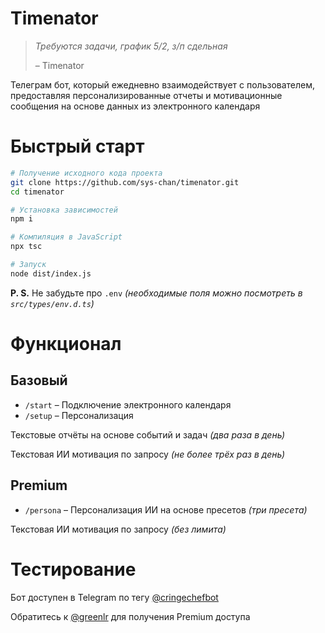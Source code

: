 # Timenator

> _Требуются задачи, график 5/2, з/п сдельная_ 
>
> – Timenator

Телеграм бот, который ежедневно взаимодействует с пользователем, предоставляя персонализированные отчеты и мотивационные сообщения на основе данных из электронного календаря

# Быстрый старт
```sh
# Получение исходного кода проекта
git clone https://github.com/sys-chan/timenator.git
cd timenator

# Установка зависимостей
npm i

# Компиляция в JavaScript
npx tsc

# Запуск
node dist/index.js
```
**P. S.** Не забудьте про `.env` _(необходимые поля можно посмотреть в `src/types/env.d.ts`)_

# Функционал
## Базовый
- `/start` – Подключение электронного календаря
- `/setup` – Персонализация

Текстовые отчёты на основе событий и задач _(два раза в день)_

Текстовая ИИ мотивация по запросу _(не более трёх раз в день)_
## Premium
- `/persona` – Персонализация ИИ на основе пресетов _(три пресета)_

Текстовая ИИ мотивация по запросу _(без лимита)_

# Тестирование
Бот доступен в Telegram по тегу [@cringechefbot](https://t.me/cringechefbot)

Обратитесь к [@greenlr](https://t.me/greenlr/) для получения Premium доступа